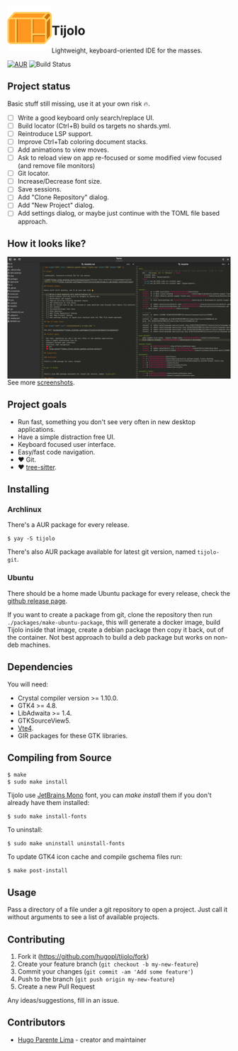 <img align="left" src="./data/io.github.hugopl.Tijolo.svg" width="100" height="100" />

# Tijolo

Lightweight, keyboard-oriented IDE for the masses.

[![AUR](https://img.shields.io/aur/version/tijolo)](https://aur.archlinux.org/packages/tijolo)
![Build Status](https://github.com/hugopl/tijolo/actions/workflows/ci.yml/badge.svg?branch=main)

## Project status

Basic stuff still missing, use it at your own risk 🔥️.

- [ ] Write a good keyboard only search/replace UI.
- [ ] Build locator (Ctrl+B) build os targets no shards.yml.
- [ ] Reintroduce LSP support.
- [ ] Improve Ctrl+Tab coloring document stacks.
- [ ] Add animations to view moves.
- [ ] Ask to reload view on app re-focused or some modified view focused (and remove file monitors)
- [ ] Git locator.
- [ ] Increase/Decrease font size.
- [ ] Save sessions.
- [ ] Add "Clone Repository" dialog.
- [ ] Add "New Project" dialog.
- [ ] Add settings dialog, or maybe just continue with the TOML file based approach.

## How it looks like?

<img align="left" src="./screenshots/code.png" />

See more [screenshots](https://github.com/hugopl/tijolo/tree/master/screenshots).

## Project goals

- Run fast, something you don't see very often in new desktop applications.
- Have a simple distraction free UI.
- Keyboard focused user interface.
- Easy/fast code navigation.
- ♥️ Git.
- ♥️ [tree-sitter](https://tree-sitter.github.io/tree-sitter/).

## Installing

### Archlinux

There's a AUR package for every release.

```
$ yay -S tijolo
```

There's also AUR package available for latest git version, named `tijolo-git`.

### Ubuntu

There should be a home made Ubuntu package for every release, check the
[github release page](https://github.com/hugopl/tijolo/releases).

If you want to create a package from git, clone the repository then run `./packages/make-ubuntu-package`, this will generate
a docker image, build Tijolo inside that image, create a debian package then copy it back, out of the container. Not best
approach to build a deb package but works on non-deb machines.

## Dependencies

You will need:

 - Crystal compiler version >= 1.10.0.
 - GTK4 >= 4.8.
 - LibAdwaita >= 1.4.
 - GTKSourceView5.
 - [Vte4](https://gitlab.gnome.org/GNOME/vte).
 - GIR packages for these GTK libraries.

## Compiling from Source

```
$ make
$ sudo make install
```

Tijolo use [JetBrains Mono](https://www.jetbrains.com/lp/mono/) font, you can _make install_ them if you don't already have
them installed:

```
$ sudo make install-fonts
```

To uninstall:

```
$ sudo make uninstall uninstall-fonts
```

To update GTK4 icon cache and compile gschema files run:

```
$ make post-install
```

## Usage

Pass a directory of a file under a git repository to open a project. Just call it without arguments to see a list of available projects.

## Contributing

1. Fork it (<https://github.com/hugopl/tijolo/fork>)
2. Create your feature branch (`git checkout -b my-new-feature`)
3. Commit your changes (`git commit -am 'Add some feature'`)
4. Push to the branch (`git push origin my-new-feature`)
5. Create a new Pull Request

Any ideas/suggestions, fill in an issue.

## Contributors

- [Hugo Parente Lima](https://github.com/hugopl) - creator and maintainer
